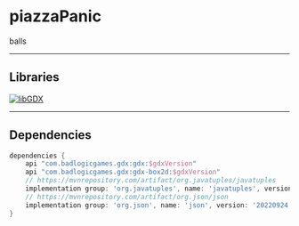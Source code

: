# piazzaPanic
balls

---
## Libraries
[![libGDX](https://i.4cdn.org/g/1594686780709.png)](https://libgdx.com/)

---
## Dependencies
```gradle
dependencies {
    api "com.badlogicgames.gdx:gdx:$gdxVersion"
    api "com.badlogicgames.gdx:gdx-box2d:$gdxVersion"
    // https://mvnrepository.com/artifact/org.javatuples/javatuples
    implementation group: 'org.javatuples', name: 'javatuples', version: '1.2'
    // https://mvnrepository.com/artifact/org.json/json
    implementation group: 'org.json', name: 'json', version: '20220924'
}
```
